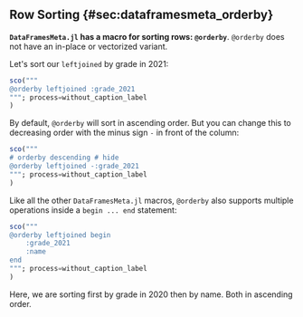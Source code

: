 ## Row Sorting {#sec:dataframesmeta_orderby}

**`DataFramesMeta.jl` has a macro for sorting rows: `@orderby`**.
`@orderby` does not have an in-place or vectorized variant.

Let's sort our `leftjoined` by grade in 2021:

```jl
sco("""
@orderby leftjoined :grade_2021
"""; process=without_caption_label
)
```

By default, `@orderby` will sort in ascending order.
But you can change this to decreasing order with the minus sign `-` in front of the column:

```jl
sco("""
# orderby descending # hide
@orderby leftjoined -:grade_2021
"""; process=without_caption_label
)
```

Like all the other `DataFramesMeta.jl` macros,
`@orderby` also supports multiple operations inside a `begin ... end` statement:

```jl
sco("""
@orderby leftjoined begin
    :grade_2021
    :name
end
"""; process=without_caption_label
)
```

Here, we are sorting first by grade in 2020 then by name.
Both in ascending order.
